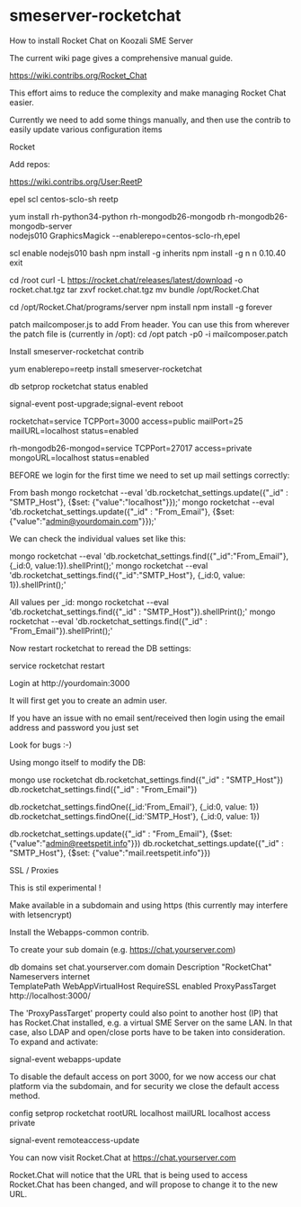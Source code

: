 # smeserver-rocketchat

How to install Rocket Chat on Koozali SME Server

The current wiki page gives a comprehensive manual guide.

https://wiki.contribs.org/Rocket_Chat

This effort aims to reduce the complexity and make managing Rocket Chat easier.

Currently we need to add some things manually, and then use the contrib to easily update various configuration items

Rocket

Add repos:

https://wiki.contribs.org/User:ReetP

epel
scl
centos-sclo-sh
reetp 

yum install rh-python34-python rh-mongodb26-mongodb rh-mongodb26-mongodb-server \
nodejs010 GraphicsMagick --enablerepo=centos-sclo-rh,epel

scl enable nodejs010 bash
npm install -g inherits
npm install -g n
n 0.10.40
exit

cd /root
curl -L https://rocket.chat/releases/latest/download -o rocket.chat.tgz
tar zxvf rocket.chat.tgz
mv bundle /opt/Rocket.Chat

cd /opt/Rocket.Chat/programs/server
npm install
npm install -g forever

patch mailcomposer.js to add From header. You can use this from wherever the patch file is (currently in /opt):
cd /opt
patch -p0 -i mailcomposer.patch

Install smeserver-rocketchat contrib

yum enablerepo=reetp install smeserver-rocketchat

db setprop rocketchat status enabled

signal-event post-upgrade;signal-event reboot

rocketchat=service
    TCPPort=3000
    access=public
    mailPort=25
    mailURL=localhost
    status=enabled

rh-mongodb26-mongod=service
    TCPPort=27017
    access=private
    mongoURL=localhost
    status=enabled

BEFORE we login for the first time we need to set up mail settings correctly:

From bash
mongo rocketchat --eval 'db.rocketchat_settings.update({"_id" : "SMTP_Host"}, {$set: {"value":"localhost"}});'
mongo rocketchat --eval 'db.rocketchat_settings.update({"_id" : "From_Email"}, {$set: {"value":"admin@yourdomain.com"}});'

We can check the individual values set like this:

mongo rocketchat --eval 'db.rocketchat_settings.find({"_id":"From_Email"}, {_id:0, value:1}).shellPrint();'
mongo rocketchat --eval 'db.rocketchat_settings.find({"_id":"SMTP_Host"}, {_id:0, value: 1}).shellPrint();'

All values per _id:
mongo rocketchat --eval 'db.rocketchat_settings.find({"_id" : "SMTP_Host"}).shellPrint();'
mongo rocketchat --eval 'db.rocketchat_settings.find({"_id" : "From_Email"}).shellPrint();'

Now restart rocketchat to reread the DB settings:

service rocketchat restart

Login at http://yourdomain:3000

It will first get you to create an admin user. 

If you have an issue with no email sent/received then login using the email address and password you just set

Look for bugs :-)



Using mongo itself to modify the DB:

mongo
use rocketchat
db.rocketchat_settings.find({"_id" : "SMTP_Host"})
db.rocketchat_settings.find({"_id" : "From_Email"})

db.rocketchat_settings.findOne({_id:'From_Email'}, {_id:0, value: 1})
db.rocketchat_settings.findOne({_id:'SMTP_Host'}, {_id:0, value: 1})


db.rocketchat_settings.update({"_id" : "From_Email"}, {$set: {"value":"admin@reetspetit.info"}})
db.rocketchat_settings.update({"_id" : "SMTP_Host"}, {$set: {"value":"mail.reetspetit.info"}})


SSL / Proxies

This is stil experimental !

Make available in a subdomain and using https (this currently may interfere with letsencrypt)

Install the Webapps-common contrib.

To create your sub domain (e.g. https://chat.yourserver.com)

db domains set chat.yourserver.com domain Description "RocketChat" Nameservers internet \
TemplatePath WebAppVirtualHost RequireSSL enabled ProxyPassTarget http://localhost:3000/

The 'ProxyPassTarget' property could also point to another host (IP) that has Rocket.Chat installed, e.g. a virtual SME Server on the same LAN.
In that case, also LDAP and open/close ports have to be taken into consideration. To expand and activate:

signal-event webapps-update

To disable the default access on port 3000, for we now access our chat platform via the subdomain, and for security we close the default access method.

config setprop rocketchat rootURL localhost mailURL localhost access private

signal-event remoteaccess-update

You can now visit Rocket.Chat at https://chat.yourserver.com

Rocket.Chat will notice that the URL that is being used to access Rocket.Chat has been changed, and will propose to change it to the new URL.


